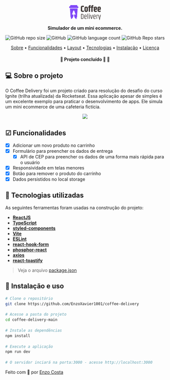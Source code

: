 <p align="center">
  <img width="20%" src="./src/assets/Logo.svg" />
</p>

<p align="center">
    <strong>Simulador de um mini ecommerce.</strong>
</p>

<p align="center">
  <img alt="GitHub repo size" src="https://img.shields.io/github/repo-size/EnzoXavier1001/coffee-delivery">
  <img alt="GitHub" src="https://img.shields.io/github/license/EnzoXavier1001/coffee-delivery">
  <img alt="GitHub language count" src="https://img.shields.io/github/languages/count/EnzoXavier1001/coffee-delivery">
  <img alt="GitHub Repo stars" src="https://img.shields.io/github/stars/EnzoXavier1001/coffee-delivery?style=social">
</p>

<p align="center">
 <a href="#-sobre-o-projeto">Sobre</a> •
 <a href="#-funcionalidades">Funcionalidades</a> • 
 <a href="#-layout">Layout</a> • 
 <a href="#-tecnologias-utilizadas">Tecnologias</a> • 
 <a href="#-instalação-e-uso">Instalação</a> • 
 <a href="#-licença">Licença</a>
</p>

<h4 align="center"> 
	🚧  Projeto concluído 🚀 🚧
</h4>

## 💻 Sobre o projeto

O Coffee Delivery foi um projeto criado para resolução do desafio do curso Ignite (trilha atualizada) da Rocketseat. Essa aplicação apesar de simples é um excelente exemplo para praticar o desenvolvimento de apps. Ele simula um mini ecommerce de uma cafeteria fictícia.

<p align="center">
  <img src="./src/assets/preview.gif">
</p>

## ☑ Funcionalidades

- [x] Adicionar um novo produto no carrinho
- [x] Formulário para preencher os dados de entrega
   - [x] API de CEP para preencher os dados de uma forma mais rápida para o usuário
- [x] Responsividade em telas menores
- [x] Botão para remover o produto do carrinho
- [x] Dados persistidos no local storage

## 🔨 Tecnologias utilizadas

As seguintes ferramentas foram usadas na construção do projeto:

- **[ReactJS](https://reactjs.org/)**
- **[TypeScript](https://www.typescriptlang.org/)**
- **[styled-components](https://styled-components.com/)**
- **[Vite](https://vitejs.dev/)**
- **[ESLint](coffee-delivery)**
- **[react-hook-form](https://react-hook-form.com/)**
- **[phosphor-react](https://phosphoricons.com/)**
- **[axios](https://axios-http.com/ptbr/)**
- **[react-toastify](https://fkhadra.github.io/react-toastify/introduction)**

> Veja o arquivo [package.json](https://github.com/EnzoXavier1001/coffee-delivery/blob/main/package.json)

## 🚀 Instalação e uso

```bash
# Clone o repositório
git clone https://github.com/EnzoXavier1001/coffee-delivery

# Acesse a pasta do projeto
cd coffee-delivery-main

# Instale as dependências
npm install

# Execute a aplicação
npm run dev

# O servidor inciará na porta:3000 - acesse http://localhost:3000
```

Feito com 💜 por [Enzo Costa](https://github.com/EnzoXavier1001)
